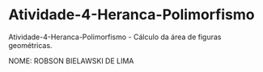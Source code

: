 # Atividade-4-Heranca-Polimorfismo
Atividade-4-Heranca-Polimorfismo - Cálculo da área de figuras geométricas.

NOME: ROBSON BIELAWSKI DE LIMA
